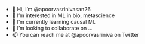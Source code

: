 - 👋 Hi, I’m @apoorvasrinivasan26
- 👀 I’m interested in ML in bio, metascience
- 🌱 I’m currently learning causal ML
- 💞️ I’m looking to collaborate on ...
- 📫 You can reach me at @apoorvasriniva on Twitter 

<!---
apoorvasrinivasan26/apoorvasrinivasan26 is a ✨ special ✨ repository because its `README.md` (this file) appears on your GitHub profile.
You can click the Preview link to take a look at your changes.
--->
